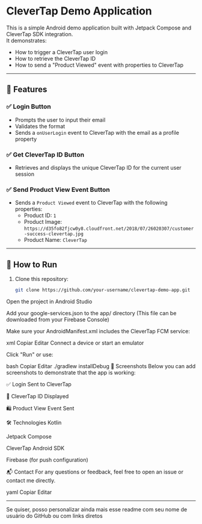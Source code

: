 # CleverTap Demo Application

This is a simple Android demo application built with Jetpack Compose and CleverTap SDK integration.  
It demonstrates:

- How to trigger a CleverTap user login
- How to retrieve the CleverTap ID
- How to send a "Product Viewed" event with properties to CleverTap

---

## 📱 Features

### ✅ Login Button
- Prompts the user to input their email
- Validates the format
- Sends a `onUserLogin` event to CleverTap with the email as a profile property

### ✅ Get CleverTap ID Button
- Retrieves and displays the unique CleverTap ID for the current user session

### ✅ Send Product View Event Button
- Sends a `Product Viewed` event to CleverTap with the following properties:
  - Product ID: `1`
  - Product Image:  
    `https://d35fo82fjcw0y8.cloudfront.net/2018/07/26020307/customer-success-clevertap.jpg`
  - Product Name: `CleverTap`

---

## 🚀 How to Run

1. Clone this repository:
   ```bash
   git clone https://github.com/your-username/clevertap-demo-app.git
Open the project in Android Studio

Add your google-services.json to the app/ directory
(This file can be downloaded from your Firebase Console)

Make sure your AndroidManifest.xml includes the CleverTap FCM service:

xml
Copiar
Editar
<service
    android:name="com.clevertap.android.sdk.pushnotification.fcm.FcmMessageListenerService"
    android:exported="true">
    <intent-filter>
        <action android:name="com.google.firebase.MESSAGING_EVENT" />
    </intent-filter>
</service>
Connect a device or start an emulator

Click "Run" or use:

bash
Copiar
Editar
./gradlew installDebug
🧪 Screenshots
Below you can add screenshots to demonstrate that the app is working:

✅ Login Sent to CleverTap

📩 CleverTap ID Displayed

🛍 Product View Event Sent

🛠 Technologies
Kotlin

Jetpack Compose

CleverTap Android SDK

Firebase (for push configuration)

📬 Contact
For any questions or feedback, feel free to open an issue or contact me directly.

yaml
Copiar
Editar

---

Se quiser, posso personalizar ainda mais esse readme com seu nome de usuário do GitHub ou com links diretos 
